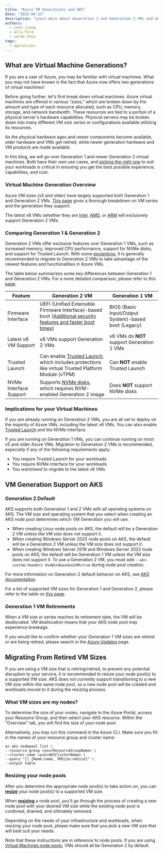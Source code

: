 ```yaml
---
title: "Azure VM Generations and AKS"
date: "2025-04-23"
description: "Learn more about Generation 1 and Generation 2 VMs and what they offer, differences between them, upcoming Generation 1 VM retirements, and how to move your AKS workloads to Generation 2 VMs."
authors:
  - jack-jiang
  - ally-ford
  - sarah-zhou
tags:
  - operations
---
```


## What are Virtual Machine Generations?

If you are a user of Azure, you may be familiar with virtual machines. What you may not have known is the fact that Azure now offers two generations of virtual machines!

Before going further, let's first break down virtual machines. Azure virtual machines are offered in various "sizes," which are broken down by the amount and type of each resource allocated, such as CPU, memory, storage, and network bandwidth. These resources are
tied to a portion of a physical server's hardware capabilities. Physical servers may be broken down into many different VM _size series_ or
configurations available utilizing its resources.

As the physical hardware ages and newer components become available, older hardware and VMs get retired, while newer generation hardware and VM products are made available.

In this blog, we will go over Generation 1 and newer Generation 2 virtual machines. Both have their own use cases, and [picking the right one](https://learn.microsoft.com/windows-server/virtualization/hyper-v/plan/should-i-create-a-generation-1-or-2-virtual-machine-in-hyper-v)
to suit your workloads is critical in ensuring you get the best possible experience, capabilities, and cost.

<!-- truncate -->

### Virtual Machine Generation Overview

Azure VM sizes (v5 and older) have largely supported both Generation 1 and Generation 2 VMs. [This page](https://learn.microsoft.com/azure/virtual-machines/generation-2)
gives a thorough breakdown on VM series and the generation they support.

The latest v6 VMs (whether they are
[Intel](https://techcommunity.microsoft.com/blog/azurecompute/announcing-general-availability-of-azure-dlde-v6-vms-powered-by-intel-emr-proces/4376186),
[AMD](https://techcommunity.microsoft.com/blog/azurecompute/new-daeafav6-vms-with-increased-performance-and-azure-boost-are-now-generally-av/4309381), or
[ARM](https://azure.microsoft.com/blog/azure-cobalt-100-based-virtual-machines-are-now-generally-available/?msockid=150f515112e461e5201d45b1136e602c)
will exclusively support Generation 2 VMs.

### Comparing Generation 1 & Generation 2

Generation 2 VMs offer exclusive features over Generation 1 VMs, such as increased memory, improved CPU performance, support for NVMe disks, and support for Trusted
Launch. With some [exceptions](https://learn.microsoft.com/windows-server/virtualization/hyper-v/plan/should-i-create-a-generation-1-or-2-virtual-machine-in-hyper-v),
it is generally recommended to migrate to Generation 2 VMs to take advantage of the newest features and functionalities in Azure VMs.

The table below summarizes some key differences between Generation 1 and Generation 2 VMs. For a more detailed comparison, please refer to this [page](<https://learn.microsoft.com/previous-versions/windows/it-pro/windows-server-2012-R2-and-2012/dn282285(v=ws.11)>).

| **Feature**            | **Generation 2 VM**                                                                                                                                                                                           | **Generation 1 VM**                                  |
| ---------------------- | ------------------------------------------------------------------------------------------------------------------------------------------------------------------------------------------------------------- | ---------------------------------------------------- |
| Firmware Interface     | UEFI (Unified Extensible Firmware Interface)-based boot ([Additional security features and faster boot times](https://learn.microsoft.com/windows-hardware/design/device-experiences/oem-uefi#uefi-benefits)) | BIOS (Basic Input/Output System)-based boot (Legacy) |
| Latest v6 VM Support   | v6 VMs support Generation 2 VMs                                                                                                                                                                               | v6 VMs do **NOT** support Generation 1 VMs           |
| Trusted Launch         | Can enable [Trusted Launch](https://learn.microsoft.com/azure/virtual-machines/trusted-launch), which includes protections like virtual Trusted Platform Module (vTPM)                                        | Can **NOT** enable Trusted Launch                    |
| NVMe Interface Support | Supports [NVMe disks](https://learn.microsoft.com/azure/virtual-machines/nvme-overview), which requires NVM-enabled Generation 2 image                                                                        | Does **NOT** support NVMe disks                      |

### Implications for your Virtual Machines

If you are already running on Generation 2 VMs, you are all set to deploy on the majority of Azure VMs, including the latest v6 VMs. You can also enable [Trusted Launch](https://learn.microsoft.com/azure/aks/use-trusted-launch) and the NVMe Interface.

If you are running on Generation 1 VMs, you can continue running on most v5 and older Azure VMs. Migration to Generation 2 VMs is recommended, especially if any of the following requirements apply:

- You require Trusted Launch for your workloads
- You require NVMe interface for your workloads
- You want/need to migrate to the latest v6 VMs

## VM Generation Support on AKS

### Generation 2 Default

AKS supports both Generation 1 and 2 VMs with all operating systems on AKS. The VM size and operating system that you select when creating an AKS node pool determines which VM Generation you will use.

- When creating Linux node pools on AKS, the default will be a Generation 2 VM unless the VM size does not support it.
- When creating Windows Server 2025 node pools on AKS, the default will be a Generation 2 VM unless the VM size does not support it.
- When creating Windows Server 2019 and Windows Server 2022 node pools on AKS, the default will be Generation 1 VM unless the VM size does not support it. To use a Generation 2 VM, you must add `--aks-custom-headers UseWindowsGen2VM=true` during node pool creation.

For more information on Generation 2 default behavior on AKS, see [AKS documentation](https://learn.microsoft.com/azure/aks/generation-2-vm).

For a list of supported VM sizes for Generation 1 and Generation 2, please refer to the table on [this page](https://learn.microsoft.com/azure/virtual-machines/generation-2#generation-2-vm-sizes).

### Generation 1 VM Retirements

When a VM size or series reaches its retirement date, the VM will be deallocated. VM deallocation means that your AKS node pool may experience breakage.

If you would like to confirm whether your Generation 1 VM sizes are retired or are being retired, please search in the [Azure Updates](https://azure.microsoft.com/updates)
page.

## Migrating From Retired VM Sizes

If you are using a VM size that is retiring/retired, to prevent any potential disruption to your service, it is recommended to resize your node pool(s) to a supported VM size. AKS does not currently support transitioning to a new VM size within the same node pool, so a new node pool will be created and workloads moved to it during the resizing process.

### What VM sizes are my nodes?

To determine the size of your nodes, navigate to the Azure Portal, access your Resource Group, and then select your AKS resource. Within the "Overview" tab, you will find the size of your node pool.

Alternatively, you may run this command in the Azure CLI. Make sure you fill in the names of your resource group and cluster name:

```azurecli-interactive
az aks nodepool list \
--resource-group <yourResourceGroupName> \
--cluster-name <yourAKSClusterName> \
--query "[].{Name:name, VMSize:vmSize}" \
--output table
```

### Resizing your node pools

After you determine the appropriate node pool(s) to take action on, you can [**resize**](https://learn.microsoft.com/azure/aks/resize-node-pool?tabs=azure-cli) your node pool(s) to a supported VM size.

When [**resizing**](https://learn.microsoft.com/azure/aks/resize-node-pool?tabs=azure-cli) a node pool, you'll go through the process of creating a new node
pool with your desired VM size while the existing node pool is cordoned, drained, and ultimately removed.

Depending on the needs of your infrastructure and workloads, when resizing your node pool, please make sure that you pick a new VM size that will best suit your needs.

Note that these instructions are in reference to node pools. If you are using [Virtual Machines node pools](https://learn.microsoft.com/azure/aks/virtual-machines-node-pools), VMs should all be Generation 2 by default.
